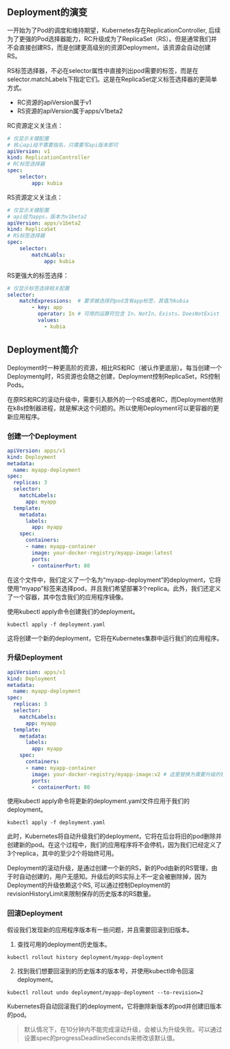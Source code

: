 ## Deployment的演变
一开始为了Pod的调度和维持期望，Kubernetes存在ReplicationController, 后续为了更强的Pod选择器能力，RC升级成为了ReplicaSet（RS）。但是通常我们并不会直接创建RS，而是创建更高级别的资源Deployment，该资源会自动创建RS。

RS标签选择器，不必在selector属性中直接列出pod需要的标签，而是在selector.matchLabels下指定它们。这是在ReplicaSet定义标签选择器的更简单方式。

- RC资源的apiVersion属于v1
- RS资源的apiVersion属于apps/v1beta2

RC资源定义关注点：

```yaml
# 仅显示关键配置
# 核心api组不需要指名，只需要写api版本即可
apiVersion: v1
kind: ReplicationController
# RC标签选择器
spec:
    selector:
        app: kubia
```

RS资源定义关注点：

```yaml
# 仅显示关键配置
# api组为apps，版本为v1beta2
apiVersion: apps/v1beta2
kind: ReplicaSet
# RS标签选择器
spec:
    selector:
        matchLabls:
            app: kubia
```

RS更强大的标签选择：

```yaml
# 仅显示标签选择相关配置
selector:
    matchExpressions:  # 要求被选择的pod含有app标签，其值为kubia
        - key: app
          operator: In # 可用的运算符包含 In、NotIn、Exists、DoesNotExist
          values:
            - kubia
```

## Deployment简介
Deployment时一种更高阶的资源，相比RS和RC（被认作更底层）。每当创建一个Deploymentg时，RS资源也会随之创建，Deployment控制ReplicaSet，RS控制Pods。

在原RS和RC的滚动升级中，需要引入额外的一个RS或者RC，而Deployment依附在k8s控制器进程，就是解决这个问题的。所以使用Deployment可以更容器的更新应用程序。

### 创建一个Deployment
```yaml
apiVersion: apps/v1
kind: Deployment
metadata:
  name: myapp-deployment
spec:
  replicas: 3
  selector:
    matchLabels:
      app: myapp
  template:
    metadata:
      labels:
        app: myapp
    spec:
      containers:
      - name: myapp-container
        image: your-docker-registry/myapp-image:latest
        ports:
        - containerPort: 80
```

在这个文件中，我们定义了一个名为“myapp-deployment”的deployment，它将使用“myapp”标签来选择pod，并且我们希望部署3个replica。此外，我们还定义了一个容器，其中包含我们的应用程序镜像。

使用kubectl apply命令创建我们的deployment。

```shell
kubectl apply -f deployment.yaml
```

这将创建一个新的deployment，它将在Kubernetes集群中运行我们的应用程序。

### 升级Deployment
```yaml
apiVersion: apps/v1
kind: Deployment
metadata:
  name: myapp-deployment
spec:
  replicas: 3
  selector:
    matchLabels:
      app: myapp
  template:
    metadata:
      labels:
        app: myapp
    spec:
      containers:
      - name: myapp-container
        image: your-docker-registry/myapp-image:v2 # 这里替换为需要升级的镜像版本
        ports:
        - containerPort: 80
```

使用kubectl apply命令将更新的deployment.yaml文件应用于我们的deployment。

```shell
kubectl apply -f deployment.yaml
```

此时，Kubernetes将自动升级我们的deployment，它将在后台将旧的pod删除并创建新的pod。在这个过程中，我们的应用程序将不会停机，因为我们已经定义了3个replica，其中的至少2个将始终可用。

Deployment的滚动升级，是通过创建一个新的RS，新的Pod由新的RS管理，由于时自动创建的，用户无感知。升级后的RS实际上不一定会被删除掉，因为Deployment的升级依赖这个RS, 可以通过控制Deployment的revisionHistoryLimit来限制保存的历史版本的RS数量。

### 回滚Deployment
假设我们发现新的应用程序版本有一些问题，并且需要回滚到旧版本。
1. 查找可用的deployment历史版本。
```shell
kubectl rollout history deployment/myapp-deployment
```

2. 找到我们想要回滚到的历史版本的版本号，并使用kubectl命令回滚deployment。
```shell
kubectl rollout undo deployment/myapp-deployment --to-revision=2
```

Kubernetes将自动回滚我们的deployment，它将删除新版本的pod并创建旧版本的pod。

> 默认情况下，在10分钟内不能完成滚动升级，会被认为升级失败。可以通过设置spec的progressDeadlineSeconds来修改该默认值。